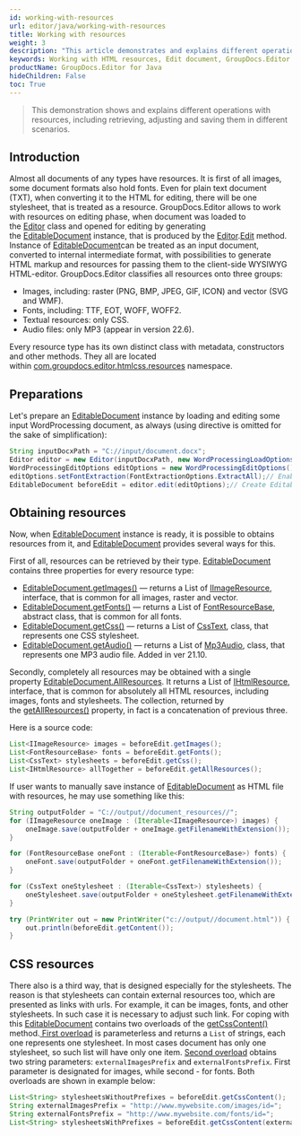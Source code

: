 ```yaml
---
id: working-with-resources
url: editor/java/working-with-resources
title: Working with resources
weight: 3
description: "This article demonstrates and explains different operations with resources, including retrieving, adjusting and saving them in different scenarios when editing documents with GroupDocs.Editor for Java."
keywords: Working with HTML resources, Edit document, GroupDocs.Editor
productName: GroupDocs.Editor for Java
hideChildren: False
toc: True
---
```

> This demonstration shows and explains different operations with resources, including retrieving, adjusting and saving them in different scenarios.

## Introduction

Almost all documents of any types have resources. It is first of all images, some document formats also hold fonts. Even for plain text document (TXT), when converting it to the HTML for editing, there will be one stylesheet, that is treated as a resource. GroupDocs.Editor allows to work with resources on editing phase, when document was loaded to the [Editor](https://apireference.groupdocs.com/editor/java/com.groupdocs.editor/editor) class and opened for editing by generating the [EditableDocument](https://apireference.groupdocs.com/editor/java/com.groupdocs.editor/editabledocument) instance, that is produced by the [Editor](https://apireference.groupdocs.com/editor/java/com.groupdocs.editor/editor).[Edit](https://apireference.groupdocs.com/editor/java/com.groupdocs.editor/editor#edit/index()) method. Instance of [EditableDocument](https://apireference.groupdocs.com/editor/java/com.groupdocs.editor/editabledocument)can be treated as an input document, converted to internal intermediate format, with possibilities to generate HTML markup and resources for passing them to the client-side WYSIWYG HTML-editor. GroupDocs.Editor classifies all resources onto three groups:

* Images, including: raster (PNG, BMP, JPEG, GIF, ICON) and vector (SVG and WMF).
* Fonts, including: TTF, EOT, WOFF, WOFF2.
* Textual resources: only CSS.
* Audio files: only MP3 (appear in version 22.6).

Every resource type has its own distinct class with metadata, constructors and other methods. They all are located within [com.groupdocs.editor.htmlcss.resources](https://apireference.groupdocs.com/editor/java/com.groupdocs.editor.htmlcss.resources/package-frame) namespace.

## Preparations

Let's prepare an [EditableDocument](https://apireference.groupdocs.com/editor/java/com.groupdocs.editor/editabledocument) instance by loading and editing some input WordProcessing document, as always (using directive is omitted for the sake of simplification):

```java
String inputDocxPath = "C://input/document.docx";
Editor editor = new Editor(inputDocxPath, new WordProcessingLoadOptions());
WordProcessingEditOptions editOptions = new WordProcessingEditOptions();
editOptions.setFontExtraction(FontExtractionOptions.ExtractAll);// Enable max font extraction - ExtractAll
EditableDocument beforeEdit = editor.edit(editOptions);// Create EditableDocument instance
```

## Obtaining resources

Now, when [EditableDocument](https://apireference.groupdocs.com/editor/java/com.groupdocs.editor/editabledocument) instance is ready, it is possible to obtains resources from it, and [EditableDocument](https://apireference.groupdocs.com/editor/java/com.groupdocs.editor/editabledocument) provides several ways for this.

First of all, resources can be retrieved by their type. [EditableDocument](https://apireference.groupdocs.com/editor/java/com.groupdocs.editor/editabledocument) contains three properties for every resource type:

* [EditableDocument.getImages()](https://apireference.groupdocs.com/editor/java/com.groupdocs.editor/EditableDocument#getImages--) — returns a List of [IImageResource](https://apireference.groupdocs.com/editor/java/com.groupdocs.editor.htmlcss.resources.images/iimageresource), interface, that is common for all images, raster and vector.
* [EditableDocument.getFonts()](https://apireference.groupdocs.com/editor/java/com.groupdocs.editor/EditableDocument#getFonts--) — returns a List of [FontResourceBase](https://apireference.groupdocs.com/editor/java/com.groupdocs.editor.htmlcss.resources.fonts/fontresourcebase), abstract class, that is common for all fonts.
* [EditableDocument.getCss()](https://apireference.groupdocs.com/editor/java/com.groupdocs.editor/EditableDocument#getCss--) — returns a List of [CssText](https://apireference.groupdocs.com/editor/java/com.groupdocs.editor.htmlcss.resources.textual/csstext), class, that represents one CSS stylesheet.
* [EditableDocument.getAudio()]((https://apireference.groupdocs.com/editor/java/com.groupdocs.editor/EditableDocument#getAudio--)) — returns a List of [Mp3Audio]((https://apireference.groupdocs.com/editor/java/com.groupdocs.editor.htmlcss.resources.audio/Mp3Audio)), class, that represents one MP3 audio file. Added in ver 21.10.

Secondly, completely all resources may be obtained with a single property [EditableDocument.AllResources](https://apireference.groupdocs.com/editor/java/com.groupdocs.editor/editabledocument/properties/allresources). It returns a List of [IHtmlResource](https://apireference.groupdocs.com/editor/java/com.groupdocs.editor.htmlcss.resources/ihtmlresource), interface, that is common for absolutely all HTML resources, including images, fonts and stylesheets. The collection, returned by the [getAllResources()](https://apireference.groupdocs.com/editor/java/com.groupdocs.editor/EditableDocument#getAllResources--) property, in fact is a concatenation of previous three.

Here is a source code:

```java
List<IImageResource> images = beforeEdit.getImages();
List<FontResourceBase> fonts = beforeEdit.getFonts();
List<CssText> stylesheets = beforeEdit.getCss();
List<IHtmlResource> allTogether = beforeEdit.getAllResources();
```

If user wants to manually save instance of [EditableDocument](https://apireference.groupdocs.com/editor/java/com.groupdocs.editor/editabledocument) as HTML file with resources, he may use something like this:

```java
String outputFolder = "C://output//document_resources//";
for (IImageResource oneImage : (Iterable<IImageResource>) images) {
    oneImage.save(outputFolder + oneImage.getFilenameWithExtension());
}

for (FontResourceBase oneFont : (Iterable<FontResourceBase>) fonts) {
    oneFont.save(outputFolder + oneFont.getFilenameWithExtension());
}

for (CssText oneStylesheet : (Iterable<CssText>) stylesheets) {
    oneStylesheet.save(outputFolder + oneStylesheet.getFilenameWithExtension());
}

try (PrintWriter out = new PrintWriter("c://output//document.html")) {
    out.println(beforeEdit.getContent());
}
```

## CSS resources

There also is a third way, that is designed especially for the stylesheets. The reason is that stylesheets can contain external resources too, which are presented as links with urls. For example, it can be images, fonts, and other stylesheets. In such case it is necessary to adjust such link. For coping with this [EditableDocument](https://apireference.groupdocs.com/editor/java/com.groupdocs.editor/editabledocument) contains two overloads of the [getCssContent()](https://apireference.groupdocs.com/editor/java/com.groupdocs.editor/EditableDocument#getCssContent--) method.[ First overload](https://apireference.groupdocs.com/editor/java/com.groupdocs.editor/EditableDocument#getCssContent--) is parameterless and returns a `List` of strings, each one represents one stylesheet. In most cases document has only one stylesheet, so such list will have only one item. [Second overload](https://apireference.groupdocs.com/editor/java/com.groupdocs.editor/EditableDocument#getCssContent-java.lang.String-java.lang.String-) obtains two string parameters: `externalImagesPrefix` and `externalFontsPrefix`. First parameter is designated for images, while second - for fonts. Both overloads are shown in example below:

```java
List<String> stylesheetsWithoutPrefixes = beforeEdit.getCssContent();
String externalImagesPrefix = "http://www.mywebsite.com/images/id=";
String externalFontsPrefix = "http://www.mywebsite.com/fonts/id=";
List<String> stylesheetsWithPrefixes = beforeEdit.getCssContent(externalImagesPrefix, externalFontsPrefix);
```
